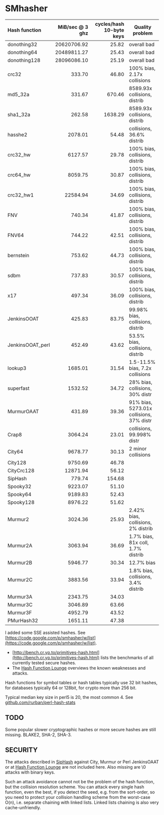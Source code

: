 SMhasher
========

| Hash function   |MiB/sec @ 3 ghz | cycles/hash 10-byte keys | Quality problem |
|:----------------|------------:|-------------:|--------------------------------|
| donothing32     | 20620706.92 |        25.82 | overall bad                    |
| donothing64     | 20489811.27 |        25.43 | overall bad                    |
| donothing128    | 28096086.10 |        25.19 | overall bad                    |
| crc32           |      333.70 |        46.80 | 100% bias, 2.17x collisions    |
| md5_32a         |      331.67 |       670.46 | 8589.93x collisions, distrib   |
| sha1_32a        |      262.58 |      1638.29 | 8589.93x collisions, distrib   |
| hasshe2         |     2078.01 |        54.48 | collisions, 36.6% distrib      |
| crc32_hw        |     6127.57 |        29.78 | 100% bias, collisions, distrib |
| crc64_hw        |     8059.75 |        30.87 | 100% bias, collisions, distrib |
| crc32_hw1       |    22584.94 |        34.69 | 100% bias, collisions, distrib |
| FNV             |      740.34 |        41.87 | 100% bias, collisions, distrib |
| FNV64           |      744.22 |        42.51 | 100% bias, collisions, distrib |
| bernstein       |      753.62 |        44.73 | 100% bias, collisions, distrib |
| sdbm            |      737.83 |        30.57 | 100% bias, collisions, distrib |
| x17             |      497.34 |        36.09 | 100% bias, collisions, distrib |
| JenkinsOOAT     |      425.83 |        83.75 | 99.98% bias, collisions, distrib |
| JenkinsOOAT_perl|      452.49 |        43.62 | 53.5% bias, collisions, distrib |
| lookup3         |     1685.01 |        31.54 | 1.5-11.5% bias, 7.2x collisions |
| superfast       |     1532.52 |        34.72 | 28% bias, collisions, 30% distr |
| MurmurOAAT      |      431.89 |        39.36 | 91% bias, 5273.01x collisions, 37% distr |
| Crap8           |     3064.24 |        23.01 | collisions, 99.998% distr      |
| City64          |     9678.77 |        30.13 | 2 minor collisions             |
| City128         |     9750.69 |        46.78 |                                |
| CityCrc128      |    12871.94 |        56.12 |                                |
| SipHash         |      779.74 |       154.68 |                                |
| Spooky32        |     9223.07 |        51.10 |                                |
| Spooky64        |     9189.83 |        52.43 |                                |
| Spooky128       |     8976.22 |        51.62 |                                |
| Murmur2         |     3024.36 |        25.93 | 2.42% bias, collisions, 2% distrib |
| Murmur2A        |     3063.94 |        36.69 | 1.7% bias, 81x coll, 1.7% distrib  |
| Murmur2B        |     5946.77 |        30.34 | 12.7% bias                     |
| Murmur2C        |     3883.56 |        33.94 | 1.8% bias, collisions, 3.4% distrib |
| Murmur3A        |     2343.75 |        34.03 |                                |
| Murmur3C        |     3046.89 |        63.66 |                                |
| Murmur3F        |     4952.79 |        43.52 |                                |
| PMurHash32      |     1651.11 |        47.38 |                                |

I added some SSE assisted hashes.
See [https://code.google.com/p/smhasher/w/list](https://code.google.com/p/smhasher/w/list).

* [http://bench.cr.yp.to/primitives-hash.html](http://bench.cr.yp.to/primitives-hash.html) lists the benchmarks of all currently tested secure hashes.
* The [Hash Function Lounge](http://www.larc.usp.br/~pbarreto/hflounge.html) overviews the known weaknesses and attacks.

Hash functions for symbol tables or hash tables typically use 32 bit hashes,
for databases typically 64 or 128bit, for crypto more than 256 bit.

Typical median key size in perl5 is 20, the most common 4.
See [github.com/rurban/perl-hash-stats](https://github.com/rurban/perl-hash-stats)

TODO
----
Some popular slower cryptographic hashes or more secure hashes are still missing.
BLAKE2, SHA-2, SHA-3.

SECURITY
--------

The attacks described in [SipHash](https://131002.net/siphash/) against City, Murmur or Perl
JenkinsOAAT or at [Hash Function Lounge](http://www.larc.usp.br/~pbarreto/hflounge.html) are not included here.
Also missing are \0 attacks with binary keys.

Such an attack avoidance cannot not be the problem of the hash function, but the collision resolution scheme.
You can attack every single hash function, even the best, if you detect the seed, e.g. from the sort-order,
so you need to protect your collision handling scheme from the worst-case O(n), i.e. separate chaining
with linked lists. Linked lists chaining is also very cache-unfriendly.
